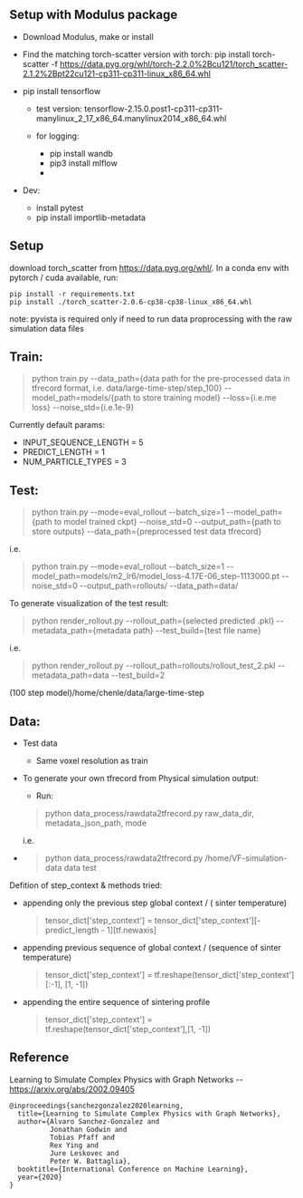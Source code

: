 
## Setup with Modulus package 

- Download Modulus, make or install 

- Find the matching torch-scatter version with torch: pip install torch-scatter -f https://data.pyg.org/whl/torch-2.2.0%2Bcu121/torch_scatter-2.1.2%2Bpt22cu121-cp311-cp311-linux_x86_64.whl
- pip install tensorflow

  - test version: tensorflow-2.15.0.post1-cp311-cp311-manylinux_2_17_x86_64.manylinux2014_x86_64.whl 

  - for logging:
    
    - pip install wandb
    - pip3 install mlflow
    - 

- Dev: 

  - install pytest 
  - pip install importlib-metadata

## Setup
download torch_scatter from https://data.pyg.org/whl/. 
In a conda env with pytorch / cuda available, run:
```
pip install -r requirements.txt
pip install ./torch_scatter-2.0.6-cp38-cp38-linux_x86_64.whl
```
note: pyvista is required only if need to run data proprocessing with the raw simulation data files 

## Train: 

> python train.py --data_path={data path for the pre-processed data in tfrecord format, i.e. data/large-time-step/step_100} --model_path=models/{path to store training model} --loss={i.e.me loss} --noise_std={i.e.1e-9}

Currently default params: 

- INPUT_SEQUENCE_LENGTH = 5
- PREDICT_LENGTH = 1
- NUM_PARTICLE_TYPES = 3

## Test: 

> python train.py --mode=eval_rollout --batch_size=1 --model_path={path to model trained ckpt} --noise_std=0 --output_path={path to store outputs} --data_path={preprocessed test data tfrecord}
 
i.e.

> python train.py --mode=eval_rollout --batch_size=1 --model_path=models/m2_lr6/model_loss-4.17E-06_step-1113000.pt --noise_std=0 --output_path=rollouts/ --data_path=data/

To generate visualization of the test result: 

> python  render_rollout.py --rollout_path={selected predicted .pkl} --metadata_path={metadata path} --test_build={test file name}

i.e.
> python render_rollout.py --rollout_path=rollouts/rollout_test_2.pkl --metadata_path=data --test_build=2


(100 step model)/home/chenle/data/large-time-step

## Data: 

- Test data 

    - Same voxel resolution as train

- To generate your own tfrecord from Physical simulation output: 
  
    - Run: 
  > python data_process/rawdata2tfrecord.py raw_data_dir, metadata_json_path, mode
    
    i.e.
- > python data_process/rawdata2tfrecord.py /home/VF-simulation-data data test

Defition of step_context & methods tried: 

- appending only the previous step global context / ( sinter temperature)
    > tensor_dict['step_context'] = tensor_dict['step_context'][-predict_length - 1][tf.newaxis]

- appending previous sequence of global context / (sequence of sinter temperature)
    >  tensor_dict['step_context'] = tf.reshape(tensor_dict['step_context'][:-1], [1, -1])

-  appending the entire sequence of sintering profile 
    > tensor_dict['step_context'] = tf.reshape(tensor_dict['step_context'],[1, -1])

## Reference

Learning to Simulate Complex Physics with Graph Networks -- https://arxiv.org/abs/2002.09405

```
@inproceedings{sanchezgonzalez2020learning,
  title={Learning to Simulate Complex Physics with Graph Networks},
  author={Alvaro Sanchez-Gonzalez and
          Jonathan Godwin and
          Tobias Pfaff and
          Rex Ying and
          Jure Leskovec and
          Peter W. Battaglia},
  booktitle={International Conference on Machine Learning},
  year={2020}
}
```
